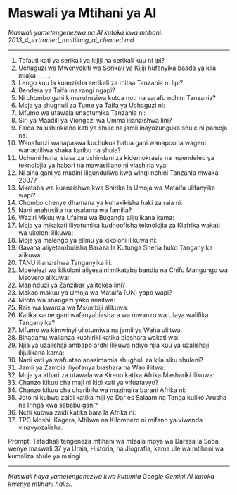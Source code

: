 # Maswali ya Mtihani ya AI
*Maswali yametengenezwa na AI kutoka kwa mtihani: 2013_4_extracted_multilang_ai_cleaned.md*

---

1.  Tofauti kati ya serikali ya kijiji na serikali kuu ni ipi?
2.  Uchaguzi wa Mwenyekiti wa Serikali ya Kijiji hufanyika baada ya kila miaka \_\_\_\_.
3.  Lengo kuu la kuanzisha serikali za mitaa Tanzania ni lipi?
4.  Bendera ya Taifa ina rangi ngapi?
5.  Ni chombo gani kimeruhusiwa kutoa noti na sarafu nchini Tanzania?
6.  Moja ya shughuli za Tume ya Taifa ya Uchaguzi ni:
7.  Mfumo wa utawala unaotumika Tanzania ni:
8.  Siri ya Maadili ya Viongozi wa Umma ilianzishwa lini?
9.  Faida za ushirikiano kati ya shule na jamii inayozunguka shule ni pamoja na:
10. Wanafunzi wanapaswa kuchukua hatua gani wanapoona wageni wanaotiliwa shaka karibu na shule?
11. Uchumi huria, siasa za ushindani za kidemokrasia na maendeleo ya teknolojia ya habari na mawasiliano ni viashiria vya:
12. Ni aina gani ya madini iligunduliwa kwa wingi nchini Tanzania mwaka 2007?
13. Mkataba wa kuanzishwa kwa Shirika la Umoja wa Mataifa ulifanyika wapi?
14. Chombo chenye dhamana ya kuhakikisha haki za raia ni:
15. Nani anahusika na usalama wa familia?
16. Waziri Mkuu wa Ufalme wa Buganda alijulikana kama:
17. Moja ya mikakati iliyotumika kudhoofisha teknolojia za Kiafrika wakati wa ukoloni ilikuwa:
18. Moja ya malengo ya elimu ya kikoloni ilikuwa ni:
19. Gavana aliyetambulisha Baraza la Kutunga Sheria huko Tanganyika alikuwa:
20. TANU ilianzishwa Tanganyika ili:
21. Mpelelezi wa kikoloni aliyesaini mikataba bandia na Chifu Mangungo wa Msovero alikuwa:
22. Mapinduzi ya Zanzibar yalitokea lini?
23. Makao makuu ya Umoja wa Mataifa (UN) yapo wapi?
24. Mtoto wa shangazi yako anaitwa:
25. Rais wa kwanza wa Msumbiji alikuwa:
26. Katika karne gani wafanyabiashara wa mwanzo wa Ulaya walifika Tanganyika?
27. Mfumo wa kimwinyi uliotumiwa na jamii ya Waha uliitwa:
28. Binadamu walianza kushiriki katika biashara wakati wa:
29. Njia ya uzalishaji ambapo ardhi ilikuwa ndiyo njia kuu ya uzalishaji ilijulikana kama:
30. Nani kati ya wafuatao anasimamia shughuli za kila siku shuleni?
31. Jamii ya Zambia iliyofanya biashara na Wao iliitwa:
32. Moja ya athari za utawala wa Kireno katika Afrika Mashariki ilikuwa:
33. Chanzo kikuu cha maji ni kipi kati ya vifuatavyo?
34. Chanzo kikuu cha uharibifu wa mazingira barani Afrika ni:
35. Joto ni kubwa zaidi katika miji ya Dar es Salaam na Tanga kuliko Arusha na Iringa kwa sababu gani?
36. Nchi kubwa zaidi katika bara la Afrika ni:
37. TPC Moshi, Kagera, Mtibwa na Kilombero ni mifano ya viwanda vinavyozalisha:

Prompt: Tafadhali tengeneza mtihani wa mtaala mpya wa Darasa la Saba wenye maswali 37 ya Uraia, Historia, na Jiografia, kama ule wa mtihani wa kumaliza shule ya msingi.

---
*Maswali haya yametengenezwa kwa kutumia Google Gemini AI kutoka kwenye mtihani halisi.*
